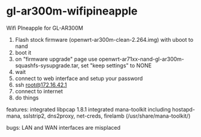# gl-ar300m-wifipineapple
Wifi PIneapple for GL-AR300M


1. Flash stock firmware (openwrt-ar300m-clean-2.264.img) with uboot to nand
2. boot it
3. on "firmware upgrade" page use openwrt-ar71xx-nand-gl-ar300m-squashfs-sysupgrade.tar, set "keep settings" to NONE
4. wait
5. connect to web interface and setup your password
6. ssh root@172.16.42.1
7. connect to internet
8. do things


features:
integrated libpcap 1.8.1
integrated mana-toolkit including hostapd-mana, sslstrip2, dns2proxy, net-creds, firelamb (/usr/share/mana-toolkit/)

bugs: 
LAN and WAN interfaces are misplaced 

